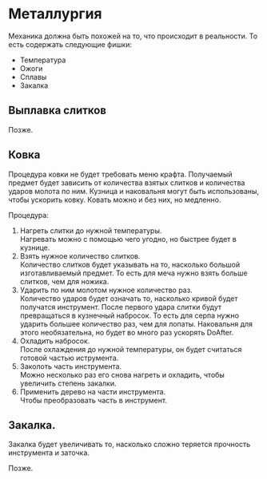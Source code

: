 # Металлургия
Механика должна быть похожей на то, что происходит в реальности. То есть содержать следующие фишки:
- Температура
- Ожоги
- Сплавы
- Закалка

## Выплавка слитков
Позже.

## Ковка
Процедура ковки не будет требовать меню крафта. Получаемый предмет будет зависить от количества взятых слитков и количества ударов молота по ним.
Кузница и наковальня могут быть использованы, чтобы ускорить ковку. Ковать можно и без них, но медленно.

Процедура:
1. Нагреть слитки до нужной температуры.<br>
Нагревать можно с помощью чего угодно, но быстрее будет в кузнице.
3. Взять нужное количество слитков.<br>
Количество слитков будет указывать на то, насколько большой изготавливаемый предмет.
То есть для меча нужно взять больше слитков, чем для ножика.
4. Ударить по ним молотом нужное количество раз.<br>
Количество ударов будет означать то, насколько кривой будет получатся инструмент.
После первого удара слитки будут превращаться в кузнечный набросок.
То есть для серпа нужно ударить большее количество раз, чем для лопаты.
Наковальня для этого необязательна, но будет во много раз ускорять DoAfter.
5. Охладить набросок.<br>
После охлаждения до нужной температуры, он будет считаться готовой частью иструмента.
6. Заколоть часть инструмента.<br>
Можно несколько раз его снова нагреть и охладить, чтобы увеличить степень закалки.
7. Применить дерево на части инструмента.<br>
Чтобы преобразовать часть в инструмент.

## Закалка.
Закалка будет увеличивать то, насколько сложно теряется прочность инструмента и заточка.

Позже.
